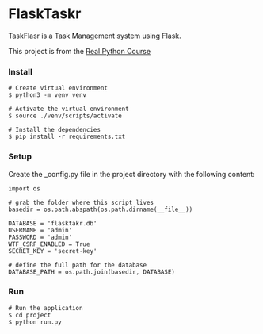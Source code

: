 # FlaskTaskr

TaskFlasr is a Task Management system using Flask.

This project is from the [Real Python Course](https://realpython.com/products/real-python-course/)

### Install
```
# Create virtual environment
$ python3 -m venv venv

# Activate the virtual environment
$ source ./venv/scripts/activate

# Install the dependencies
$ pip install -r requirements.txt
```

### Setup

Create the _config.py file in the project directory with the following content:
```
import os

# grab the folder where this script lives
basedir = os.path.abspath(os.path.dirname(__file__))

DATABASE = 'flasktakr.db'
USERNAME = 'admin'
PASSWORD = 'admin'
WTF_CSRF_ENABLED = True
SECRET_KEY = 'secret-key'

# define the full path for the database
DATABASE_PATH = os.path.join(basedir, DATABASE)
```

### Run
```
# Run the application
$ cd project
$ python run.py
```
